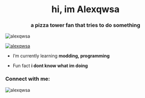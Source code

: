 <h1 align="center">hi, im Alexqwsa</h1>
<h3 align="center">a pizza tower fan that tries to do something</h3>

<p align="left"> <img src="https://komarev.com/ghpvc/?username=alexqwsa&label=Profile%20views&color=0e75b6&style=flat" alt="alexqwsa" /> </p>

<p align="left"> <a href="https://github.com/ryo-ma/github-profile-trophy"><img src="https://github-profile-trophy.vercel.app/?username=alexqwsa" alt="alexqwsa" /></a> </p>

- I’m currently learning **modding, programming**

- Fun fact **i dont know what im doing**

<h3 align="left">Connect with me:</h3>
<p align="left">
</p>


<p><img align="center" src="https://github-readme-streak-stats.herokuapp.com/?user=alexqwsa&theme=highcontrast" alt="alexqwsa" /></p>

